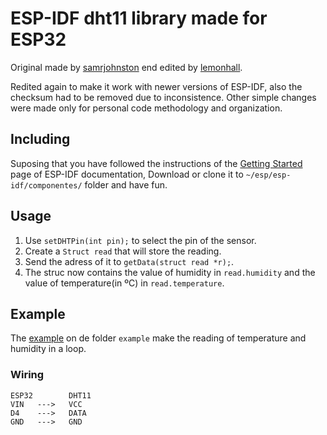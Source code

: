 # ESP-IDF dht11 library made for ESP32

Original made by [samrjohnston](https://github.com/samrjohnston/ESP32Projects) end edited by [lemonhall](https://github.com/lemonhall/esp32_dht11).

Redited again to make it work with newer versions of ESP-IDF, also the checksum had to be removed due to inconsistence. Other simple changes were made only for personal code methodology and organization.

## Including

Suposing that you have followed the instructions of the [Getting Started](https://docs.espressif.com/projects/esp-idf/en/latest/get-started/index.html) page of ESP-IDF documentation, Download or clone it to `~/esp/esp-idf/componentes/` folder and have fun.

## Usage

1. Use `setDHTPin(int pin);` to select the pin of the sensor.
2. Create a `Struct read` that will store the reading.
3. Send the adress of it to `getData(struct read *r);`.
4. The struc now contains the value of humidity in `read.humidity` and the value of temperature(in ºC) in `read.temperature`.

## Example

The [example](https://github.com/Vitorsulzbach/Esp32-dht11/blob/master/example/dht11_ESP32_example.c) on de folder `example` make the reading of temperature and humidity in a loop.

### Wiring

```
ESP32        DHT11
VIN   --->   VCC
D4    --->   DATA
GND   --->   GND
```
